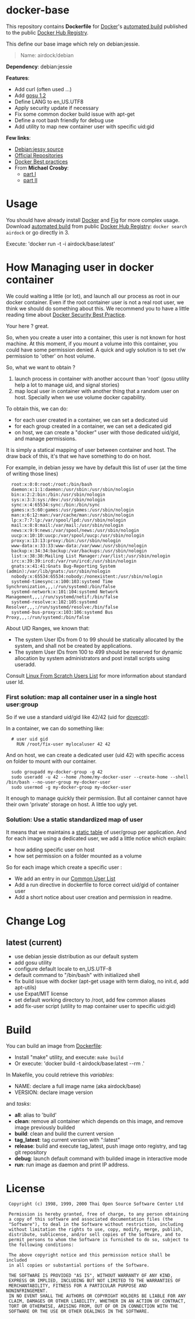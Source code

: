 # docker-base

This repository contains **Dockerfile** for [Docker](https://www.docker.com/)'s [automated build](https://registry.hub.docker.com/u/airdock/) published to the public [Docker Hub Registry](https://registry.hub.docker.com/).

This define our base image which rely on debian:jessie.

> Name: airdock/debian

**Dependency**: debian:jessie

**Features**:

 - Add curl (often used ...)
 - Add [gosu 1.2](https://github.com/tianon/gosu)
 - Define LANG to en_US.UTF8
 - Apply security update if necessary
 - Fix some common docker build issue with apt-get
 - Define a root bash friendly for debug use
 - Add utility to map new container user with specific uid:gid

**Few links**:

- [Debian:jessy source](https://github.com/tianon/docker-brew-debian/tree/b6b91ab925802aff7b832127c278aba23d88d3d1/jessie)
- [Official Repositories](http://docs.docker.com/docker-hub/official_repos/)
- [Docker Best practices](http://docs.docker.com/articles/dockerfile_best-practices/)
- From **Michael Crosby**:
	- [part I](http://crosbymichael.com/dockerfile-best-practices.html)
	- [part II](http://crosbymichael.com/dockerfile-best-practices-take-2.html)


# Usage

You should have already install [Docker](https://www.docker.com/) and [Fig](http://www.fig.sh/) for more complex usage.
Download [automated build](https://registry.hub.docker.com/u/airdock/) from public [Docker Hub Registry](https://registry.hub.docker.com/):
`docker search airdock` or go directly in 3.

Execute: 'docker run -t -i  airdock/base:latest'



# How Managing user in docker container

We could waiting a little (or lot), and launch all our process as root in our docker container.
Even if the root container user is not a real root user, we think we should do something about this.
We recommend you to have a little reading time about [Docker Security Best Practice](http://linux-audit.com/docker-security-best-practices-for-your-vessel-and-containers/).

Your here ? great.

So, when you create a user into a container, this user is not known for host machine.
At this moment, if you mount a volume into this container, you could have some permission denied.
A quick and ugly solution is to set r/w permission to 'other' on host volume.


So, what we want to obtain ?

1. launch process in container with another account than 'root' (gosu utility help a lot to manage uid, and signal stories)
2. map local user in container with another thing that a random user on host. Specially when we use volume docker capability.

To obtain this, we can do:

- for each user created in a container, we can set a dedicated uid
- for each group created in a container, we can set a dedicated gid
- on host, we can create a "docker" user with those dedicated uid/gid, and manage permissions.

It is simply a statical mapping of user between container and host. The draw back of this, it's that we have something to do on host.

For example, in debian jessy we have by default this list of user (at the time of writing those lines)

```
  root:x:0:0:root:/root:/bin/bash
  daemon:x:1:1:daemon:/usr/sbin:/usr/sbin/nologin
  bin:x:2:2:bin:/bin:/usr/sbin/nologin
  sys:x:3:3:sys:/dev:/usr/sbin/nologin
  sync:x:4:65534:sync:/bin:/bin/sync
  games:x:5:60:games:/usr/games:/usr/sbin/nologin
  man:x:6:12:man:/var/cache/man:/usr/sbin/nologin
  lp:x:7:7:lp:/var/spool/lpd:/usr/sbin/nologin
  mail:x:8:8:mail:/var/mail:/usr/sbin/nologin
  news:x:9:9:news:/var/spool/news:/usr/sbin/nologin
  uucp:x:10:10:uucp:/var/spool/uucp:/usr/sbin/nologin
  proxy:x:13:13:proxy:/bin:/usr/sbin/nologin
  www-data:x:33:33:www-data:/var/www:/usr/sbin/nologin
  backup:x:34:34:backup:/var/backups:/usr/sbin/nologin
  list:x:38:38:Mailing List Manager:/var/list:/usr/sbin/nologin
  irc:x:39:39:ircd:/var/run/ircd:/usr/sbin/nologin
  gnats:x:41:41:Gnats Bug-Reporting System (admin):/var/lib/gnats:/usr/sbin/nologin
  nobody:x:65534:65534:nobody:/nonexistent:/usr/sbin/nologin
  systemd-timesync:x:100:103:systemd Time Synchronization,,,:/run/systemd:/bin/false
  systemd-network:x:101:104:systemd Network Management,,,:/run/systemd/netif:/bin/false
  systemd-resolve:x:102:105:systemd Resolver,,,:/run/systemd/resolve:/bin/false
  systemd-bus-proxy:x:103:106:systemd Bus Proxy,,,:/run/systemd:/bin/false
```

About UID Ranges, we known that:

- The system User IDs from 0 to 99 should be statically allocated by the system, and shall not be created by applications.
- The system User IDs from 100 to 499 should be reserved for dynamic allocation by system administrators and post install scripts using useradd.

Consult [Linux From Scratch Users List](http://www.linuxfromscratch.org/blfs/view/svn/postlfs/users.html) for more information about standard user Id.


### First solution: map all container user in a single host user:group

So if we use a standard uid/gid like 42/42 (uid for [dovecot](http://www.dovecot.org/)):

In a container, we can do something like:

```
  # user uid gid
	RUN /root/fix-user mylocaluser 42 42
```

And on host, we can create a dedicated user (uid 42) with specific access on folder to mount with our container.

```
  sudo groupadd my-docker-group -g 42
  sudo useradd -u 42 --home /home/my-docker-user --create-home --shell /bin/bash --no-user-group my-docker-user
  sudo usermod -g my-docker-group my-docker-user
```

It enough to manage quickly their permission.
But all container cannot have their own 'private' storage on host. A little too ugly yet.


### Solution: Use a static standardized map of user

It means that we maintains a [static table](https://github.com/airdock-io/docker-base/blob/master/CommonUserList.md) of user/group per application.
And for each image using a dedicated user, we add a little notice which explain:

- how adding specific user on host
- how set permission on a folder mounted as a volume


So for each image which create a specific user :

- We add an entry in our [Common User List](https://github.com/airdock-io/docker-base/blob/master/CommonUserList.md)
- Add a run directive in dockerfile to force correct uid/gid of container user
- Add a short notice about user creation and permission in readme.



# Change Log

## latest (current)

- use debian jessie distribution as our default system
- add gosu utility
- configure default locale to en_US.UTF-8
- default command to "/bin/bash" with initialized shell
- fix build issue with docker (apt-get usage with term dialog, no init.d, add apt-utils)
- use Expat/MIT license
- set default working directory to /root, add few common aliases
- add fix-user script (utility to map container user to specific uid:gid)

# Build

You can build an image from [Dockerfile](https://github.com/airdock-io/docker-base):

- Install "make" utility, and execute: `make build`
- Or execute: 'docker build -t airdock/base:latest --rm .'

In Makefile, you could retrieve this *variables*:

- NAME: declare a full image name (aka airdock/base)
- VERSION: declare image version

and *tasks*:

- **all**: alias to 'build'
- **clean**: remove all container which depends on this image, and remove image previously builded
- **build**: clean and build the current version
- **tag_latest**: tag current version with ":latest"
- **release**: build and execute tag_latest, push image onto registry, and tag git repository
- **debug**: launch default command with builded image in interactive mode
- **run**: run image as daemon and print IP address.



# License

```
 Copyright (c) 1998, 1999, 2000 Thai Open Source Software Center Ltd

 Permission is hereby granted, free of charge, to any person obtaining
 a copy of this software and associated documentation files (the
 "Software"), to deal in the Software without restriction, including
 without limitation the rights to use, copy, modify, merge, publish,
 distribute, sublicense, and/or sell copies of the Software, and to
 permit persons to whom the Software is furnished to do so, subject to
 the following conditions:

 The above copyright notice and this permission notice shall be included
 in all copies or substantial portions of the Software.

 THE SOFTWARE IS PROVIDED "AS IS", WITHOUT WARRANTY OF ANY KIND,
 EXPRESS OR IMPLIED, INCLUDING BUT NOT LIMITED TO THE WARRANTIES OF
 MERCHANTABILITY, FITNESS FOR A PARTICULAR PURPOSE AND NONINFRINGEMENT.
 IN NO EVENT SHALL THE AUTHORS OR COPYRIGHT HOLDERS BE LIABLE FOR ANY
 CLAIM, DAMAGES OR OTHER LIABILITY, WHETHER IN AN ACTION OF CONTRACT,
 TORT OR OTHERWISE, ARISING FROM, OUT OF OR IN CONNECTION WITH THE
 SOFTWARE OR THE USE OR OTHER DEALINGS IN THE SOFTWARE.
 ```
